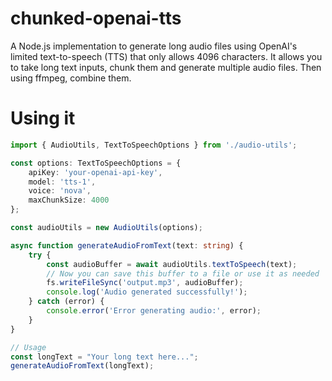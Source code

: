 # chunked-openai-tts
A Node.js implementation to generate long audio files using OpenAI's limited text-to-speech (TTS) that only allows 4096 characters. It allows you to take long text inputs, chunk them and generate multiple audio files. Then using ffmpeg, combine them.

# Using it

```typescript
import { AudioUtils, TextToSpeechOptions } from './audio-utils';

const options: TextToSpeechOptions = {
    apiKey: 'your-openai-api-key',
    model: 'tts-1',
    voice: 'nova',
    maxChunkSize: 4000
};

const audioUtils = new AudioUtils(options);

async function generateAudioFromText(text: string) {
    try {
        const audioBuffer = await audioUtils.textToSpeech(text);
        // Now you can save this buffer to a file or use it as needed
        fs.writeFileSync('output.mp3', audioBuffer);
        console.log('Audio generated successfully!');
    } catch (error) {
        console.error('Error generating audio:', error);
    }
}

// Usage
const longText = "Your long text here...";
generateAudioFromText(longText);
```

